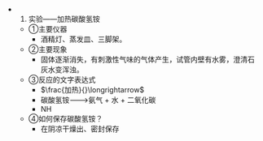 -
  1. 实验——加热碳酸氢铵
	- ①主要仪器
		- 酒精灯、蒸发皿、三脚架。
	- ②主要现象
		- 固体逐渐消失，有刺激性气味的气体产生，试管内壁有水雾，澄清石灰水变浑浊。
	- ③反应的文字表达式
		- $\frac{加热}{}\longrightarrow$
		- 碳酸氢铵--->氨气 + 水 + 二氧化碳
		- NH
	- ④如何保存碳酸氢铵？
		- 在阴凉干燥出、密封保存
